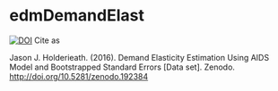 # edmDemandElast
[![DOI](https://zenodo.org/badge/DOI/10.5281/zenodo.192384.svg)](https://doi.org/10.5281/zenodo.192384)
Cite as

Jason J. Holderieath. (2016). Demand Elasticity Estimation Using AIDS Model and Bootstrapped Standard Errors [Data set]. Zenodo. http://doi.org/10.5281/zenodo.192384
